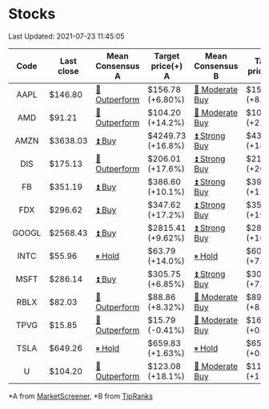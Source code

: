 # Stocks
Last Updated: 2021-07-23 11:45:05

|Code|Last close|Mean Consensus A|Target price(+) A|Mean Consensus B|Target price(+) B|
|:--:|-|-|-|-|-|
|AAPL|$146.80|[🔼 Outperform](https://m.marketscreener.com/quote/stock/-4849/)|$156.78 (+6.80%)|[🔼 Moderate Buy](https://www.tipranks.com/stocks/aapl/forecast)|$159.42 (+8.60%)|
|AMD|$91.21|[🔼 Outperform](https://m.marketscreener.com/quote/stock/-19475876/)|$104.20 (+14.2%)|[🔼 Moderate Buy](https://www.tipranks.com/stocks/amd/forecast)|$108.81 (+21.70%)|
|AMZN|$3638.03|[⏫ Buy](https://m.marketscreener.com/quote/stock/-12864605/)|$4249.73 (+16.8%)|[⏫ Strong Buy](https://www.tipranks.com/stocks/amzn/forecast)|$4305.81 (+18.91%)|
|DIS|$175.13|[🔼 Outperform](https://m.marketscreener.com/quote/stock/-4842/)|$206.01 (+17.6%)|[⏫ Strong Buy](https://www.tipranks.com/stocks/dis/forecast)|$210.67 (+20.29%)|
|FB|$351.19|[⏫ Buy](https://m.marketscreener.com/quote/stock/-10547141/)|$386.60 (+10.1%)|[⏫ Strong Buy](https://www.tipranks.com/stocks/fb/forecast)|$394.52 (+12.34%)|
|FDX|$296.62|[⏫ Buy](https://m.marketscreener.com/quote/stock/-12585/)|$347.62 (+17.2%)|[⏫ Strong Buy](https://www.tipranks.com/stocks/fdx/forecast)|$355.45 (+19.83%)|
|GOOGL|$2568.43|[⏫ Buy](https://m.marketscreener.com/quote/stock/-24203373/)|$2815.41 (+9.62%)|[⏫ Strong Buy](https://www.tipranks.com/stocks/googl/forecast)|$2834.74 (+10.37%)|
|INTC|$55.96|[⏸ Hold](https://m.marketscreener.com/quote/stock/-4829/)|$63.79 (+14.0%)|[⏸ Hold](https://www.tipranks.com/stocks/intc/forecast)|$60.05 (+7.31%)|
|MSFT|$286.14|[⏫ Buy](https://m.marketscreener.com/quote/stock/-4835/)|$305.75 (+6.85%)|[⏫ Strong Buy](https://www.tipranks.com/stocks/msft/forecast)|$307.57 (+7.49%)|
|RBLX|$82.03|[🔼 Outperform](https://m.marketscreener.com/quote/stock/-117793644/)|$88.86 (+8.32%)|[🔼 Moderate Buy](https://www.tipranks.com/stocks/rblx/forecast)|$89.33 (+8.90%)|
|TPVG|$15.85|[🔼 Outperform](https://m.marketscreener.com/quote/stock/-15933327/)|$15.79 (-0.41%)|[🔼 Moderate Buy](https://www.tipranks.com/stocks/tpvg/forecast)|$16.00 (+0.38%)|
|TSLA|$649.26|[⏸ Hold](https://m.marketscreener.com/quote/stock/-6344549/)|$659.83 (+1.63%)|[⏸ Hold](https://www.tipranks.com/stocks/tsla/forecast)|$658.27 (+0.19%)|
|U|$104.20|[🔼 Outperform](https://m.marketscreener.com/quote/stock/-112492634/)|$123.08 (+18.1%)|[🔼 Moderate Buy](https://www.tipranks.com/stocks/u/forecast)|$118.00 (+13.16%)|


*A from [MarketScreener](https://www.marketscreener.com), *B from [TipRanks](https://www.tipranks.com)
